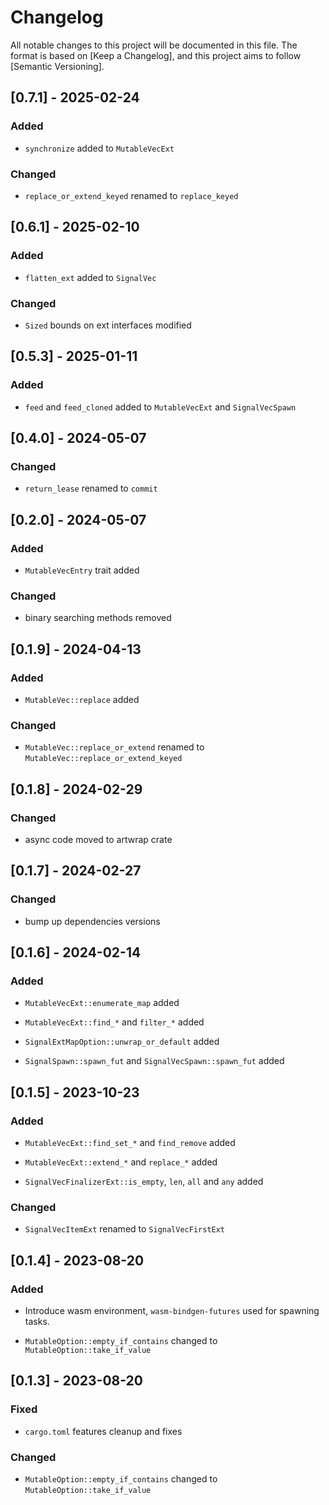 # Changelog

All notable changes to this project will be documented in this file. The
format is based on [Keep a Changelog], and this project aims to follow
[Semantic Versioning].

## [0.7.1] - 2025-02-24

### Added

- `synchronize` added to `MutableVecExt`

### Changed

- `replace_or_extend_keyed` renamed to `replace_keyed`

## [0.6.1] - 2025-02-10

### Added

- `flatten_ext` added to `SignalVec`

### Changed

- `Sized` bounds on ext interfaces modified

## [0.5.3] - 2025-01-11

### Added

- `feed` and `feed_cloned` added to `MutableVecExt` and `SignalVecSpawn`

## [0.4.0] - 2024-05-07

### Changed

- `return_lease` renamed to `commit`

## [0.2.0] - 2024-05-07

### Added

- `MutableVecEntry` trait added

### Changed

- binary searching methods removed

## [0.1.9] - 2024-04-13

### Added

- `MutableVec::replace` added

### Changed

- `MutableVec::replace_or_extend` renamed to `MutableVec::replace_or_extend_keyed`

## [0.1.8] - 2024-02-29

### Changed

- async code moved to artwrap crate

## [0.1.7] - 2024-02-27

### Changed

- bump up dependencies versions

## [0.1.6] - 2024-02-14

### Added

- `MutableVecExt::enumerate_map` added

- `MutableVecExt::find_*` and `filter_*` added

- `SignalExtMapOption::unwrap_or_default` added

- `SignalSpawn::spawn_fut` and `SignalVecSpawn::spawn_fut` added

## [0.1.5] - 2023-10-23

### Added

- `MutableVecExt::find_set_*` and `find_remove` added

- `MutableVecExt::extend_*` and `replace_*` added

- `SignalVecFinalizerExt::is_empty`, `len`, `all` and `any` added

### Changed

- `SignalVecItemExt` renamed to `SignalVecFirstExt`

## [0.1.4] - 2023-08-20

### Added

- Introduce wasm environment, `wasm-bindgen-futures` used for spawning tasks.

- `MutableOption::empty_if_contains` changed to `MutableOption::take_if_value`

## [0.1.3] - 2023-08-20

### Fixed

- `cargo.toml` features cleanup and fixes

### Changed

- `MutableOption::empty_if_contains` changed to `MutableOption::take_if_value`
